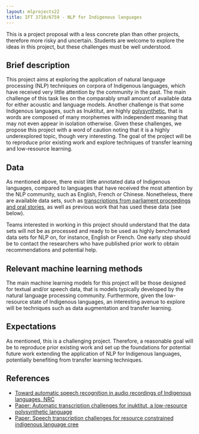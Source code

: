 ```yaml
---
layout: mlprojects22
title: IFT 3710/6759 - NLP for Indigenous languages
---
```


This is a project proposal with a less concrete plan than other projects, therefore more risky and uncertain. Students are welcome to explore the ideas in this project, but these challenges must be well understood.

## Brief description

This project aims at exploring the application of natural language processing (NLP) techniques on corpora of Indigenous languages, which have received very little attention by the community in the past. The main challenge of this task lies on the comparably small amount of available data for either acoustic and language models. Another challenge is that some Indigenous languages, such as Inuktitut, are highly [polysynthetic](https://en.wikipedia.org/wiki/Polysynthetic_language), that is words are composed of many morphemes with independent meaning that may not even appear in isolation otherwise. Given these challenges, we propose this project with a word of caution noting that it is a highly underexplored topic, though very interesting. The goal of the project will be to reproduce prior existing work and explore techniques of transfer learning and low-resource learning.

## Data

As mentioned above, there exist little annotated data of Indigenous languages, compared to languages that have received the most attention by the NLP community, such as English, French or Chinese. Nonetheless, there are available data sets, such as [transcriptions from parliament proceedings and oral stories](https://nrc.canada.ca/fr/recherche-developpement/recherche-collaboration/programmes/segmentation-indexation-enregistrements-audio-langues-autochtones), as well as previous work that has used these data (see below).

Teams interested in working in this project should understand that the data sets will not be as processed and ready to be used as highly benchmarked data sets for NLP on, for instance, English or French. One early step should be to contact the researchers who have published prior work to obtain recommendations and potential help.

## Relevant machine learning methods

The main machine learning models for this project will be those designed for textual and/or speech data, that is models typically developed by the natural language processing community. Furthermore, given the low-resource state of Indigenous languages, an interesting avenue to explore will be techniques such as data augmentation and transfer learning.

## Expectations

As mentioned, this is a challenging project. Therefore, a reasonable goal will be to reproduce prior existing work and set up the foundations for potential future work extending the application of NLP for Indigenous languages, potentially benefiting from transfer learning techniques.

## References

* [Toward automatic speech recognition in audio recordings of Indigenous languages, NRC](https://nrc.canada.ca/en/research-development/research-collaboration/programs/project-segment-index-audio-recordings-indigenous-languages)
* [Paper: Automatic transcription challenges for inuktitut, a low-resource polysynthetic language](https://aclanthology.org/2020.lrec-1.307.pdf)
* [Paper: Speech transcription challenges for resource constrained indigenous language cree](https://aclanthology.org/2020.sltu-1.51.pdf)
